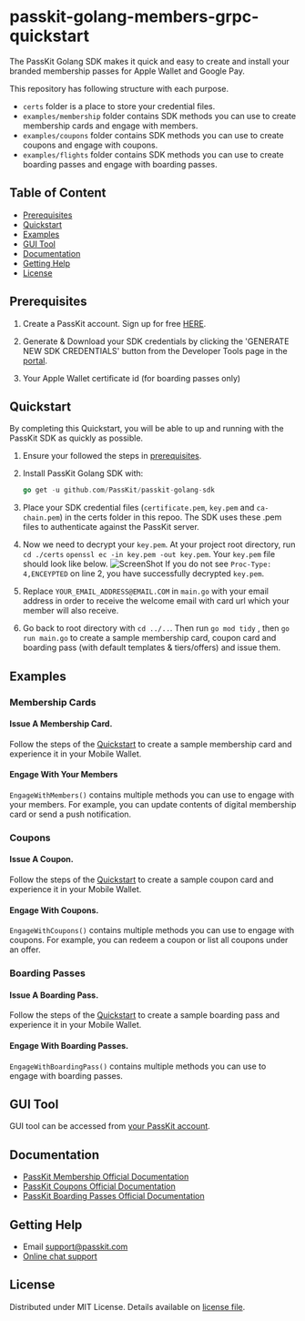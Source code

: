 # passkit-golang-members-grpc-quickstart

The PassKit Golang SDK makes it quick and easy to create and install your branded membership passes for Apple Wallet and Google Pay.

This repository has following structure with each purpose.
- `certs` folder is a place to store your credential files.
- `examples/membership` folder contains SDK methods you can use to create membership cards and engage with members.
- `examples/coupons` folder contains SDK methods you can use to create coupons and engage with coupons.
- `examples/flights` folder contains SDK methods you can use to create boarding passes and engage with boarding passes.

## Table of Content
* [Prerequisites](#prerequisites)
* [Quickstart](#quickstart)
* [Examples](#examples)
* [GUI Tool](#gui-tool)
* [Documentation](#documentation)
* [Getting Help](#getting-help)
* [License](#license)

## Prerequisites
1. Create a PassKit account. Sign up for free [HERE](https://app.passkit.com/).

2. Generate & Download your SDK credentials by clicking the 'GENERATE NEW SDK CREDENTIALS' button from the Developer Tools page in the [portal](https://app.passkit.com/app/account/developer-tools).

3. Your Apple Wallet certificate id (for boarding passes only)
   
## Quickstart
By completing this Quickstart, you will be able to up and running with the PassKit SDK as quickly as possible.

1. Ensure your followed the steps in [prerequisites](#prerequisites).

2. Install PassKit Golang SDK with:
   ``` go
   go get -u github.com/PassKit/passkit-golang-sdk
   ```

3. Place your SDK credential files (`certificate.pem`, `key.pem` and `ca-chain.pem`) in the certs folder in this repoo. The SDK uses these .pem files to authenticate against the PassKit server.

4. Now we need to decrypt your `key.pem`. At your project root directory, run `cd ./certs`  `openssl ec -in key.pem -out key.pem`. Your `key.pem` file should look like below.
   ![ScreenShot](https://raw.githubusercontent.com/PassKit/passkit-golang-members-quickstart/master/images/decrypted_key_pem.png)
   If you do not see `Proc-Type: 4,ENCEYPTED` on line 2, you have successfully decrypted `key.pem`. 

5. Replace `YOUR_EMAIL_ADDRESS@EMAIL.COM` in `main.go` with your email address in order to receive the welcome email with card url which your member will also receive.

6. Go back to root directory with `cd ../..`. Then run `go mod tidy` , then `go run main.go` to create a sample membership card, coupon card and boarding pass (with default templates & tiers/offers) and issue them.

## Examples
###  Membership Cards
#### Issue A Membership Card.
Follow the steps of the [Quickstart](#quickstart) to create a sample membership card and experience it in your Mobile Wallet.

#### Engage With Your Members
`EngageWithMembers()` contains multiple methods you can use to engage with your members. 
For example, you can update contents of digital membership card or send a push notification.

###  Coupons
#### Issue A Coupon.
Follow the steps of the [Quickstart](#quickstart) to create a sample coupon card and experience it in your Mobile Wallet.

#### Engage With Coupons.
`EngageWithCoupons()` contains multiple methods you can use to engage with coupons.
For example, you can redeem a coupon or list all coupons under an offer.

### Boarding Passes
#### Issue A Boarding Pass.
Follow the steps of the [Quickstart](#quickstart) to create a sample boarding pass and experience it in your Mobile Wallet.

#### Engage With Boarding Passes.
`EngageWithBoardingPass()` contains multiple methods you can use to engage with boarding passes.

## GUI Tool
GUI tool can be accessed from [your PassKit account](https://app.passkit.com/login).

## Documentation
* [PassKit Membership Official Documentation](https://docs.passkit.io/protocols/member)
* [PassKit Coupons Official Documentation](https://docs.passkit.io/protocols/coupon)
* [PassKit Boarding Passes Official Documentation](https://docs.passkit.io/protocols/boarding)


## Getting Help
* Email [support@passkit.com](email:support@passkit.com)
* [Online chat support](https://passkit.com/)

## License
Distributed under MIT License. Details available on [license file](#).
